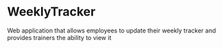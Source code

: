# WeeklyTracker
Web application that allows employees to update their weekly tracker and provides trainers the ability to view it
